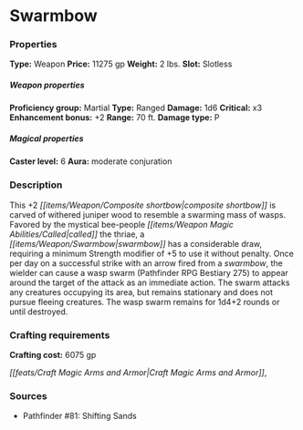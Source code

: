 ﻿---
Title: "Swarmbow"
Type: "Weapon"
Price: "11275 gp"
Weight: "2 lbs."
Slot: "Slotless"
Proficiency group: "Martial"
Weapon properties Type: "Ranged"
Damage: "1d6"
Critical: "x3"
Enhancement bonus: "+2"
Range: "70 ft."
Damage type: "P"
Caster level: "6"
Aura: "moderate conjuration"
Description: |
  "This _+2 composite shortbow_ is carved of withered juniper wood to resemble a swarming mass of wasps. Favored by the mystical bee-people called the thriae, a _swarmbow_ has a considerable draw, requiring a minimum Strength modifier of +5 to use it without penalty. Once per day on a successful strike with an arrow fired from a _swarmbow_, the wielder can cause a _wasp swarm_ (_Pathfinder RPG Bestiary_ 275) to appear around the target of the attack as an immediate action. The swarm attacks any creatures occupying its area, but remains stationary and does not pursue fleeing creatures. The wasp swarm remains for 1d4+2 rounds or until destroyed."
Crafting cost: "6075 gp"
Sources: "['Pathfinder #81: Shifting Sands']"
---

# Swarmbow

### Properties

**Type:** Weapon **Price:** 11275 gp **Weight:** 2 lbs. **Slot:** Slotless

##### Weapon properties

**Proficiency group:** Martial **Type:** Ranged **Damage:** 1d6 **Critical:** x3 **Enhancement bonus:** +2 **Range:** 70 ft. **Damage type:** P

##### Magical properties

**Caster level:** 6 **Aura:** moderate conjuration

### Description

This +2 _[[items/Weapon/Composite shortbow|composite shortbow]]_ is carved of withered juniper wood to resemble a swarming mass of wasps. Favored by the mystical bee-people _[[items/Weapon Magic Abilities/Called|called]]_ the thriae, a _[[items/Weapon/Swarmbow|swarmbow]]_ has a considerable draw, requiring a minimum Strength modifier of +5 to use it without penalty. Once per day on a successful strike with an arrow fired from a _swarmbow_, the wielder can cause a wasp swarm (Pathfinder RPG Bestiary 275) to appear around the target of the attack as an immediate action. The swarm attacks any creatures occupying its area, but remains stationary and does not pursue fleeing creatures. The wasp swarm remains for 1d4+2 rounds or until destroyed.

### Crafting requirements

**Crafting cost:** 6075 gp

_[[feats/Craft Magic Arms and Armor|Craft Magic Arms and Armor]]_,

### Sources

* Pathfinder #81: Shifting Sands